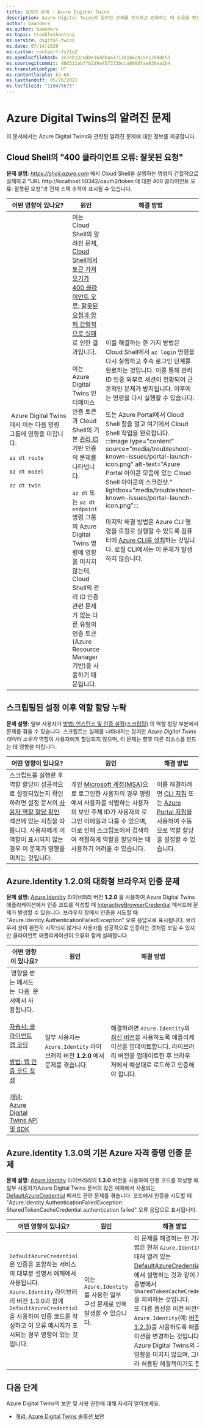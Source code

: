 ```yaml
---
title: 알려진 문제 - Azure Digital Twins
description: Azure Digital Twins의 알려진 문제를 인식하고 완화하는 데 도움을 받으세요.
author: baanders
ms.author: baanders
ms.topic: troubleshooting
ms.service: digital-twins
ms.date: 07/14/2020
ms.custom: contperf-fy21q2
ms.openlocfilehash: 3e7eb12cad8e16d8baa1713d1b6c815e12d4de53
ms.sourcegitcommit: 80d311abffb2d9a457333bcca898dfae830ea1b4
ms.translationtype: HT
ms.contentlocale: ko-KR
ms.lasthandoff: 05/26/2021
ms.locfileid: "110475675"
---
```

# <a name="known-issues-in-azure-digital-twins"></a>Azure Digital Twins의 알려진 문제

이 문서에서는 Azure Digital Twins와 관련된 알려진 문제에 대한 정보를 제공합니다.

## <a name="400-client-error-bad-request-in-cloud-shell"></a>Cloud Shell의 "400 클라이언트 오류: 잘못된 요청"

**문제 설명:** *https://shell.azure.com* 에서 Cloud Shell을 실행하는 명령이 간헐적으로 실패하고 "URL http://localhost:50342/oauth2/token 에 대한 400 클라이언트 오류: 잘못된 요청"과 전체 스택 추적이 표시될 수 있습니다.

| 어떤 영향이 있나요? | 원인 | 해결 방법 |
| --- | --- | --- |
| &nbsp;Azure&nbsp;Digital&nbsp;Twins에서 이는 다음 명령 그룹에 영향을 미칩니다.<br><br>`az dt route`<br><br>`az dt model`<br><br>`az dt twin` | 이는 Cloud Shell의 알려진 문제, [Cloud Shell에서 토큰 가져오기가 400 클라이언트 오류: 잘못된 요청과 함께 간헐적으로 실패](https://github.com/Azure/azure-cli/issues/11749)로 인한 결과입니다.<br><br>이는 Azure Digital Twins 인터페이스 인증 토큰과 Cloud Shell의 기본 [관리 ID](../active-directory/managed-identities-azure-resources/overview.md) 기반 인증의 문제를 나타냅니다. <br><br>`az dt` 또는 `az dt endpoint` 명령 그룹의 Azure Digital Twins 명령에 영향을 미치지 않는데, Cloud Shell의 관리 ID 인증 관련 문제가 없는 다른 유형의 인증 토큰(Azure Resource Manager 기반)을 사용하기 때문입니다. | 이를 해결하는 한 가지 방법은 Cloud Shell에서 `az login` 명령을 다시 실행하고 후속 로그인 단계를 완료하는 것입니다. 이를 통해 관리 ID 인증 외부로 세션이 전환되어 근본적인 문제가 방지됩니다. 이후에는 명령을 다시 실행할 수 있습니다.<br><br>또는 Azure Portal에서 Cloud Shell 창을 열고 여기에서 Cloud Shell 작업을 완료합니다.<br>:::image type="content" source="media/troubleshoot-known-issues/portal-launch-icon.png" alt-text="Azure Portal 아이콘 모음에 있는 Cloud Shell 아이콘의 스크린샷." lightbox="media/troubleshoot-known-issues/portal-launch-icon.png":::<br><br>마지막 해결 방법은 Azure CLI 명령을 로컬로 실행할 수 있도록 컴퓨터에 [Azure CLI를 설치](/cli/azure/install-azure-cli)하는 것입니다. 로컬 CLI에서는 이 문제가 발생하지 않습니다. |


## <a name="missing-role-assignment-after-scripted-setup"></a>스크립팅된 설정 이후 역할 할당 누락

**문제 설명:** 일부 사용자가 [방법: 인스턴스 및 인증 설정(스크립팅)](how-to-set-up-instance-scripted.md) 의 역할 할당 부분에서 문제를 겪을 수 있습니다. 스크립트는 실패를 나타내지는 않지만 *Azure Digital Twins 데이터 소유자* 역할이 사용자에게 할당되지 않으며, 이 문제는 향후 다른 리소스를 만드는 데 영향을 미칩니다.

| 어떤 영향이 있나요? | 원인 | 해결 방법 |
| --- | --- | --- |
| 스크립트를 실행한 후 역할 할당이 성공적으로 설정되었는지 확인하려면 설정 문서의 [사용자 역할 할당 확인](how-to-set-up-instance-scripted.md#verify-user-role-assignment) 섹션에 있는 지침을 따릅니다. 사용자에게 이 역할이 표시되지 않는 경우 이 문제가 영향을 미치는 것입니다. | 개인 [Microsoft 계정(MSA)](https://account.microsoft.com/account)으로 로그인한 사용자의 경우 명령에서 사용자를 식별하는 사용자의 보안 주체 ID가 사용자의 로그인 이메일과 다를 수 있으며, 이로 인해 스크립트에서 검색하여 적절하게 역할을 할당하는 데 사용하기 어려울 수 있습니다. | 이를 해결하려면 [CLI 지침](how-to-set-up-instance-cli.md#set-up-user-access-permissions) 또는 [Azure Portal 지침](how-to-set-up-instance-portal.md#set-up-user-access-permissions)을 사용하여 수동으로 역할 할당을 설정할 수 있습니다. |

## <a name="issue-with-interactive-browser-authentication-on-azureidentity-120"></a>Azure.Identity 1.2.0의 대화형 브라우저 인증 문제

**문제 설명:** [Azure.Identity](/dotnet/api/azure.identity?view=azure-dotnet&preserve-view=true) 라이브러리 버전 **1.2.0** 을 사용하여 Azure Digital Twins 애플리케이션에서 인증 코드를 작성할 때 [InteractiveBrowserCredential](/dotnet/api/azure.identity.interactivebrowsercredential?view=azure-dotnet&preserve-view=true) 메서드에 문제가 발생할 수 있습니다. 브라우저 창에서 인증을 시도할 때 "Azure.Identity.AuthenticationFailedException" 오류 응답으로 표시됩니다. 브라우저 창이 완전히 시작되지 않거나 사용자를 성공적으로 인증하는 것처럼 보일 수 있지만 클라이언트 애플리케이션이 오류와 함께 실패합니다.

| 어떤 영향이 있나요? | 원인 | 해결 방법 |
| --- | --- | --- |
| &nbsp;영향을 받는&nbsp;메서드는&nbsp;&nbsp;다음&nbsp;&nbsp;문서에서&nbsp;사용됩니다.<br><br>[자습서: 클라이언트 앱 코딩](tutorial-code.md)<br><br>[방법: 앱 인증 코드 작성](how-to-authenticate-client.md)<br><br>[개념: Azure Digital Twins API 및 SDK](concepts-apis-sdks.md) | 일부 사용자는 `Azure.Identity` 라이브러리 버전 **1.2.0** 에서 문제를 겪습니다. | 해결하려면 `Azure.Identity`의 [최신 버전](https://www.nuget.org/packages/Azure.Identity)을 사용하도록 애플리케이션을 업데이트합니다. 라이브러리 버전을 업데이트한 후 브라우저에서 예상대로 로드하고 인증해야 합니다. |

## <a name="issue-with-default-azure-credential-authentication-on-azureidentity-130"></a>Azure.Identity 1.3.0의 기본 Azure 자격 증명 인증 문제

**문제 설명:** [Azure.Identity](/dotnet/api/azure.identity?view=azure-dotnet&preserve-view=true) 라이브러리의 **1.3.0** 버전을 사용하여 인증 코드를 작성할 때 일부 사용자가Azure Digital Twins 문서의 많은 예제에서 사용되는 [DefaultAzureCredential](/dotnet/api/azure.identity.defaultazurecredential?view=azure-dotnet&preserve-view=true) 메서드 관련 문제를 겪습니다. 코드에서 인증을 시도할 때 "Azure.Identity.AuthenticationFailedException: SharedTokenCacheCredential authentication failed" 오류 응답으로 표시됩니다.

| 어떤 영향이 있나요? | 원인 | 해결 방법 |
| --- | --- | --- |
| `DefaultAzureCredential`은 인증을 포함하는 서비스의 대부분 설명서 예제에서 사용됩니다. `Azure.Identity` 라이브러리 버전 1.3.0과 함께 `DefaultAzureCredential`을 사용하여 인증 코드를 작성하고 이 오류 메시지가 표시되는 경우 영향이 있는 것입니다. | 이는 `Azure.Identity`를 사용한 일부 구성 문제로 인해 발생할 수 있습니다. | 이 문제를 해결하는 한 가지 방법은 현재 `Azure.Identity`에 대해 열려 있는 [DefaultAzureCredential 문제](https://github.com/Azure/azure-sdk/issues/1970)에서 설명하는 것과 같이 자격 증명에서 `SharedTokenCacheCredential`을 제외하는 것입니다.<br>또 다른 옵션은 이전 버전의 `Azure.Identity`(예: [버전 1.2.3](https://www.nuget.org/packages/Azure.Identity/1.2.3))를 사용하도록 애플리케이션을 변경하는 것입니다. 이는 Azure Digital Twins의 기능에 영향을 미치지 않으며, 그에 따라 허용된 해결책이기도 합니다. |

## <a name="next-steps"></a>다음 단계

Azure Digital Twins의 보안 및 사용 권한에 대해 자세히 알아보세요.
* [개념: Azure Digital Twins 솔루션 보안](concepts-security.md)